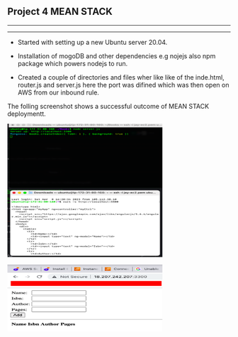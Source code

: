 ## Project 4 MEAN STACK
---
---
* Started with setting up a new Ubuntu server 20.04.

* Installation of mogoDB and other dependencies e.g nojejs also npm package which powers nodejs to run.

* Created a couple of directories and files wher like like of the inde.html, router.js and server.js here the port was difined which was then open on AWS from our inbound rule.

The folling screenshot shows a successful outcome of MEAN STACK deploymentt.

<img src="./images/MEAN_server.png" width="350" height="300"><br>

<img src="./images/Mean_web_view.png" width="350" height="150">
